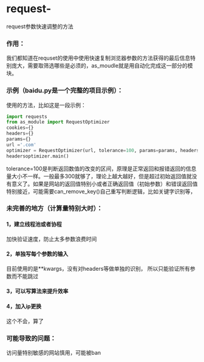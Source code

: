 # request-

request参数快速调整的方法

### 作用：

我们都知道在requset的使用中使用快速复制浏览器参数的方法获得的最后信息特别庞大，需要取筛选哪些是必须的，as_moudle就是用自动化完成这一部分的模块。

### 示例（baidu.py是一个完整的项目示例）：

使用的方法，比如这是一段示例：

```python
import requests
from as_module import RequestOptimizer
cookies={}
headers={}
params={}
url ='.com'
optimizer = RequestOptimizer(url, tolerance=100, params=params, headers=headers, cookies=cookies)
headersoptimizer.main()
```

tolerance=100是判断返回数值的改变的区间，原理是正常返回和报错返回的信息量大小不一样。一般最多300就够了，理论上越大越好，但是超过初始返回值就没有意义了。如果是网站的返回值特别小或者正确返回值（初始参数）和错误返回值特别接近，可能需要can_remove_key()自己重写判断逻辑，比如关键字识别等，

### 未完善的地方（计算量特别大时）：

#### 1，建立线程池或者协程

加快验证速度，防止太多参数浪费时间

#### 2，单独写每个参数的输入

目前使用的是**kwargs，没有对headers等做单独的识别， 所以只能验证所有参数而不能跳过

#### 3，可以写算法来提升效率

#### 4，加入ip更换

这个不会，算了

### 可能导致的问题：

访问量特别敏感的网站慎用，可能被ban
